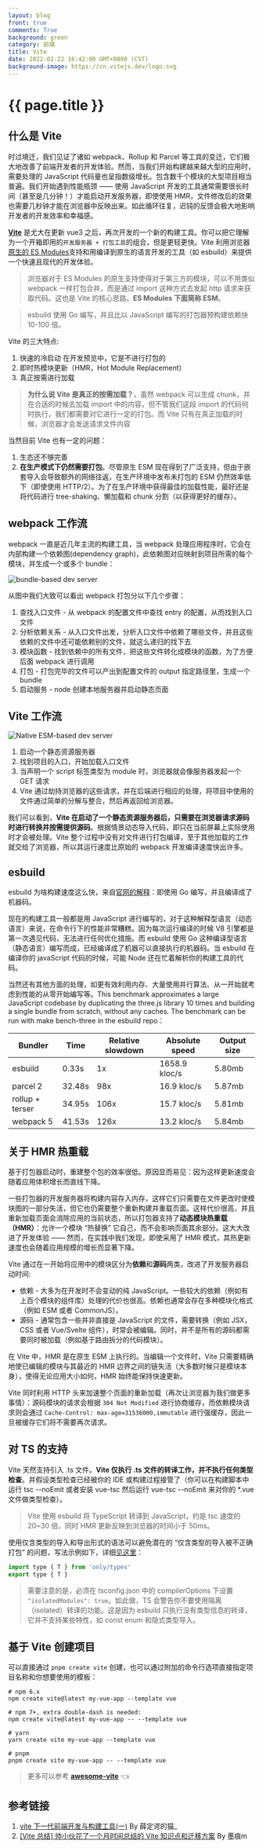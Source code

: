 ```yaml
---
layout: blog
front: true
comments: True
background: green
category: 前端
title: Vite
date: 2022-02-22 16:42:00 GMT+0800 (CST)
background-image: https://cn.vitejs.dev/logo.svg
---
```


# {{ page.title }}

## 什么是 Vite

时过境迁，我们见证了诸如 webpack、Rollup 和 Parcel 等工具的变迁，它们极大地改善了前端开发者的开发体验。然而，当我们开始构建越来越大型的应用时，需要处理的 JavaScript 代码量也呈指数级增长。包含数千个模块的大型项目相当普遍。我们开始遇到性能瓶颈 —— 使用 JavaScript 开发的工具通常需要很长时间（甚至是几分钟！）才能启动开发服务器，即使使用 HMR，文件修改后的效果也需要几秒钟才能在浏览器中反映出来。如此循环往复，迟钝的反馈会极大地影响开发者的开发效率和幸福感。

[**Vite**](https://cn.vitejs.dev/guide/) 是尤大在更新 vue3 之后，再次开发的一个新的构建工具。你可以把它理解为一个开箱即用的`开发服务器 + 打包工具`的组合，但是更轻更快。Vite 利用浏览器[原生的 ES Modules](https://developer.mozilla.org/zh-CN/docs/Web/JavaScript/Guide/Modules)支持和用编译到原生的语言开发的工具（如 esbuild）来提供一个快速且现代的开发体验。

> 浏览器对于 ES Modules 的原生支持使得对于第三方的模块，可以不用类似 webpack 一样打包合并，而是通过 import 这种方式去发起 http 请求来获取代码。这也是 Vite 的核心思路。**ES Modules 下面简称 ESM**。

> esbuild 使用 Go 编写，并且比以 JavaScript 编写的打包器预构建依赖快 10-100 倍。

Vite 的三大特点:

1. 快速的冷启动 在开发预览中，它是不进行打包的
2. 即时热模块更新（HMR，Hot Module Replacement）
3. 真正按需进行加载

> **为什么说 Vite 是真正的按需加载？**，虽然 webpack 可以生成 chunk，并在合适的时候去加载 import 中的内容，但不管我们这段 import 的代码何时执行，我们都需要对它进行一定的打包。而 Vite 只有在真正加载的时候，浏览器才会发送请求文件内容

当然目前 Vite 也有一定的问题：

1. 生态还不够完善
2. **在生产模式下仍然需要打包**。尽管原生 ESM 现在得到了广泛支持，但由于嵌套导入会导致额外的网络往返，在生产环境中发布未打包的 ESM 仍然效率低下（即使使用 HTTP/2）。为了在生产环境中获得最佳的加载性能，最好还是将代码进行 tree-shaking、懒加载和 chunk 分割（以获得更好的缓存）。

## webpack 工作流

webpack 一直是近几年主流的构建工具，当 webpack 处理应用程序时，它会在内部构建一个依赖图(dependency graph)，此依赖图对应映射到项目所需的每个模块，并生成一个或多个 bundle：

![bundle-based dev server](https://cn.vitejs.dev/assets/bundler.37740380.png)

从图中我们大致可以看出 webpack 打包分以下几个步骤：

1. 查找入口文件 - 从 webpack 的配置文件中查找 entry 的配置，从而找到入口文件
2. 分析依赖关系 - 从入口文件出发，分析入口文件中依赖了哪些文件，并且这些依赖的文件中还可能依赖别的文件，就这么递归的找下去
3. 模块函数 - 找到依赖中的所有文件，把这些文件转化成模块的函数，为了方便后面 webpack 进行调用
4. 打包 - 打包完毕的文件可以产出到配置文件的 output 指定路径里，生成一个 bundle
5. 启动服务 - node 创建本地服务器并启动静态页面

## Vite 工作流

![Native ESM-based dev server](https://cn.vitejs.dev/assets/esm.3070012d.png)

1. 启动一个静态资源服务器
2. 找到项目的入口，开始加载入口文件
3. 当声明一个 script 标签类型为 module 时，浏览器就会像服务器发起一个 GET 请求
4. Vite 通过劫持浏览器的这些请求，并在后端进行相应的处理，将项目中使用的文件通过简单的分解与整合，然后再返回给浏览器。

我们可以看到，**Vite 在启动了一个静态资源服务器后，只需要在浏览器请求源码时进行转换并按需提供源码**。根据情景动态导入代码，即只在当前屏幕上实际使用时才会被处理。Vite 整个过程中没有对文件进行打包编译，至于其他加载的工作就交给了浏览器，所以其运行速度比原始的 webpack 开发编译速度快出许多。

## esbuild

esbuild 为啥构建速度这么快，来自[官网的解释](https://esbuild.github.io/faq/#why-is-esbuild-fast)：即使用 Go 编写，并且编译成了机器码。

现在的构建工具一般都是用 JavaScript 进行编写的，对于这种解释型语言（动态语言）来说，在命令行下的性能非常糟糕。因为每次运行编译的时候 V8 引擎都是第一次遇见代码，无法进行任何优化措施。而 esbuild 使用 Go 这种编译型语言（静态语言）编写而成，已经编译成了机器可以直接执行的机器码。当 esbuild 在编译你的 javaScript 代码的时候，可能 Node 还在忙着解析你的构建工具的代码。

当然还有其他方面的处理，如更有效利用内存、大量使用并行算法、从一开始就考虑到性能的从零开始编写等。This benchmark approximates a large JavaScript codebase by duplicating the three.js library 10 times and building a single bundle from scratch, without any caches. The benchmark can be run with make bench-three in the esbuild repo：

| Bundler | Time | Relative slowdown | Absolute speed | Output size |
| -- | -- | -- | -- | --|
| esbuild | 0.33s | 1x | 1658.9 kloc/s | 5.80mb |
| parcel 2 | 32.48s | 98x | 16.9 kloc/s | 5.87mb |
| rollup + terser | 34.95s | 106x | 15.7 kloc/s | 5.81mb |
| webpack 5 | 41.53s | 126x | 13.2 kloc/s | 5.84mb |

## 关于 HMR 热重载

基于打包器启动时，重建整个包的效率很低。原因显而易见：因为这样更新速度会随着应用体积增长而直线下降。

一些打包器的开发服务器将构建内容存入内存，这样它们只需要在文件更改时使模块图的一部分失活，但它也仍需要整个重新构建并重载页面。这样代价很高，并且重新加载页面会消除应用的当前状态，所以打包器支持了**动态模块热重载（HMR）**：允许一个模块 “热替换” 它自己，而不会影响页面其余部分。这大大改进了开发体验 —— 然而，在实践中我们发现，即使采用了 HMR 模式，其热更新速度也会随着应用规模的增长而显著下降。

Vite 通过在一开始将应用中的模块区分为**依赖**和**源码**两类，改进了开发服务器启动时间:

* 依赖 - 大多为在开发时不会变动的纯 JavaScript。一些较大的依赖（例如有上百个模块的组件库）处理的代价也很高。依赖也通常会存在多种模块化格式（例如 ESM 或者 CommonJS）。
* 源码 - 通常包含一些并非直接是 JavaScript 的文件，需要转换（例如 JSX，CSS 或者 Vue/Svelte 组件），时常会被编辑。同时，并不是所有的源码都需要同时被加载（例如基于路由拆分的代码模块）。

在 Vite 中，HMR 是在原生 ESM 上执行的。当编辑一个文件时，Vite 只需要精确地使已编辑的模块与其最近的 HMR 边界之间的链失活（大多数时候只是模块本身），使得无论应用大小如何，HMR 始终能保持快速更新。

Vite 同时利用 HTTP 头来加速整个页面的重新加载（再次让浏览器为我们做更多事情）：源码模块的请求会根据 `304 Not Modified` 进行协商缓存，而依赖模块请求则会通过 `Cache-Control: max-age=31536000,immutable` 进行强缓存，因此一旦被缓存它们将不需要再次请求。

## 对 TS 的支持

Vite 天然支持引入 .ts 文件。**Vite 仅执行 .ts 文件的转译工作，并不执行任何类型检查**。并假设类型检查已经被你的 IDE 或构建过程接管了（你可以在构建脚本中运行 tsc --noEmit 或者安装 vue-tsc 然后运行 vue-tsc --noEmit 来对你的 *.vue 文件做类型检查）。

> Vite 使用 esbuild 将 TypeScript 转译到 JavaScript，约是 tsc 速度的 20~30 倍，同时 HMR 更新反映到浏览器的时间小于 50ms。

使用仅含类型的导入和导出形式的语法可以避免潜在的 “仅含类型的导入被不正确打包” 的问题，写法示例如下，详细[见这里](https://cn.vitejs.dev/guide/features.html)：

```js
import type { T } from 'only/types'
export type { T }
```

> 需要注意的是，必须在 tsconfig.json 中的 compilerOptions 下设置 `"isolatedModules": true`。如此做，TS 会警告你不要使用隔离（isolated）转译的功能。这是因为 esbuild 只执行没有类型信息的转译，它并不支持某些特性，如 const enum 和隐式类型导入。

## 基于 Vite 创建项目

可以直接通过 `pnpm create vite` 创建，也可以通过附加的命令行选项直接指定项目名称和你想要使用的模板：

```shell
# npm 6.x
npm create vite@latest my-vue-app --template vue

# npm 7+, extra double-dash is needed:
npm create vite@latest my-vue-app -- --template vue

# yarn
yarn create vite my-vue-app --template vue

# pnpm
pnpm create vite my-vue-app -- --template vue
```

> 更多可以参考 [**awesome-vite**](https://github.com/vitejs/awesome-vite) 👈

## 参考链接

1. [vite 下一代前端开发与构建工具(一)](https://juejin.cn/post/6983587446541778957) By 薛定谔的猫_
2. [[Vite 总结] 帅小伙花了一个月时间总结的 Vite 知识点和迁移方案](https://juejin.cn/post/6988704825450397709) By 墨痕m
